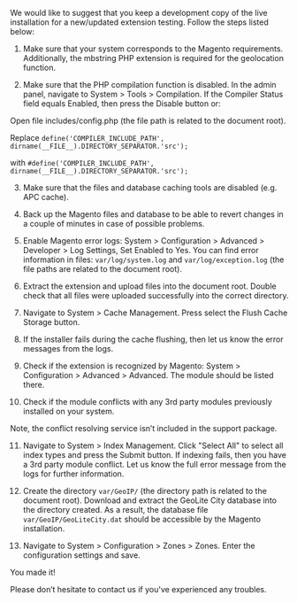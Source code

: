 We would like to suggest that you keep a development copy of the live installation for a new/updated extension testing. Follow the steps listed below:

1. Make sure that your system corresponds to the Magento requirements. Additionally, the mbstring PHP extension is required for the geolocation function.

2. Make sure that the PHP compilation function is disabled. In the admin panel, navigate to System > Tools > Compilation. If the Compiler Status field equals Enabled, then press the Disable button or:

Open file includes/config.php (the file path is related to the document root).

Replace
```define('COMPILER_INCLUDE_PATH', dirname(__FILE__).DIRECTORY_SEPARATOR.'src');```

with
```#define('COMPILER_INCLUDE_PATH', dirname(__FILE__).DIRECTORY_SEPARATOR.'src');```

3. Make sure that the files and database caching tools are disabled (e.g. APC cache).

4. Back up the Magento files and database to be able to revert changes in a couple of minutes in case of possible problems.

5. Enable Magento error logs: System > Configuration > Advanced > Developer > Log Settings, Set Enabled to Yes. You can find error information in files: `var/log/system.log` and `var/log/exception.log` (the file paths are related to the document root).

6. Extract the extension and upload files into the document root. Double check that all files were uploaded successfully into the correct directory.

7. Navigate to System > Cache Management. Press select the Flush Cache Storage button.

8. If the installer fails during the cache flushing, then let us know the error messages from the logs.

9. Check if the extension is recognized by Magento: System > Configuration > Advanced > Advanced. The module should be listed there.

10. Check if the module conflicts with any 3rd party modules previously installed on your system.

Note, the conflict resolving service isn’t included in the support package. 

11. Navigate to System > Index Management. Click "Select All" to select all index types and press the Submit button. If indexing fails, then you have a 3rd party module conflict. Let us know the full error message from the logs for further information.

12. Create the directory `var/GeoIP/` (the directory path is related to the document root). Download and extract the GeoLite City database into the directory created. As a result, the database file `var/GeoIP/GeoLiteCity.dat` should be accessible by the Magento installation.

13. Navigate to System > Configuration > Zones > Zones. Enter the configuration settings and save.

You made it!

Please don’t hesitate to contact us if you've experienced any troubles.
